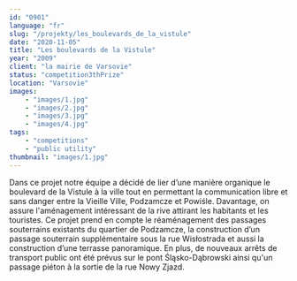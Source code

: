 ```yaml
---
id: "0901"
language: "fr"
slug: "/projekty/les_boulevards_de_la_vistule"
date: "2020-11-05"
title: "Les boulevards de la Vistule"
year: "2009"
client: "la mairie de Varsovie"
status: "competition3thPrize"
location: "Varsovie"
images: 
    - "images/1.jpg"
    - "images/2.jpg"
    - "images/3.jpg"
    - "images/4.jpg"    
tags: 
    - "competitions"
    - "public utility"
thumbnail: "images/1.jpg"
---
```

Dans ce projet notre équipe a&nbsp;décidé de lier d’une manière organique le boulevard de la Vistule à&nbsp;la ville tout en permettant la communication libre et sans danger entre la Vieille Ville, Podzamcze et Powiśle. Davantage, on assure l'aménagement intéressant de la rive attirant les habitants et les touristes. Ce projet prend en compte le réaménagement des passages souterrains existants du quartier de Podzamcze, la construction d’un passage souterrain supplémentaire sous la rue Wisłostrada et aussi la construction d’une terrasse panoramique. En plus, de nouveaux arrêts de transport public ont été prévus sur le pont  Śląsko-Dąbrowski ainsi qu'un passage piéton à&nbsp;la sortie de la rue Nowy Zjazd. 

